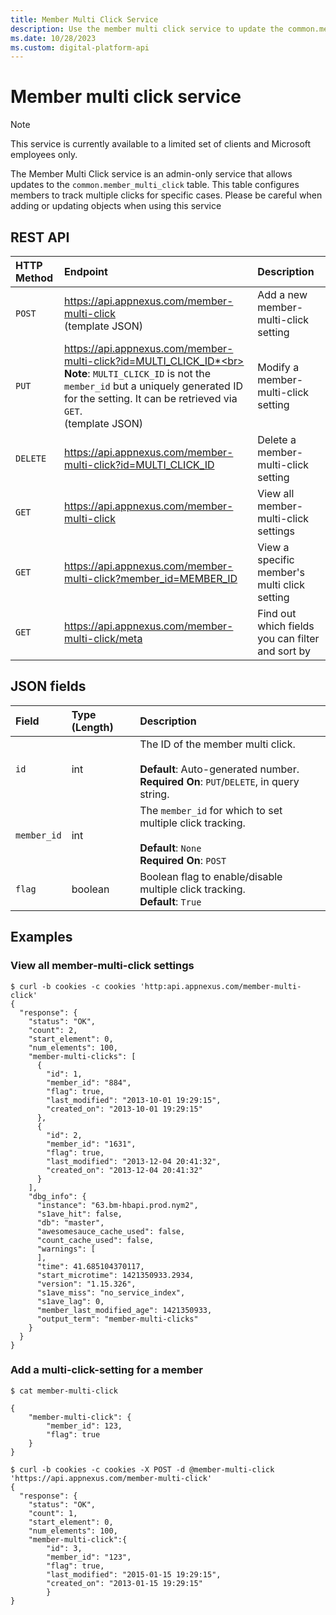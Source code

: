```yaml
---
title: Member Multi Click Service
description: Use the member multi click service to update the common.member_multi_click table.
ms.date: 10/28/2023
ms.custom: digital-platform-api
---
```


# Member multi click service

> [!NOTE]
> This service is currently available to a limited set of clients and Microsoft employees only.

The Member Multi Click service is an admin-only service that allows updates to the `common.member_multi_click` table. This table configures members to track multiple clicks for specific cases. Please be careful when adding or updating objects when using this service

## REST API

| HTTP Method | Endpoint | Description |
|:---|:---|:---|
| `POST` | https://api.appnexus.com/member-multi-click <br>(template JSON) | Add a new member-multi-click setting |
| `PUT` |  https://api.appnexus.com/member-multi-click?id=MULTI_CLICK_ID*<br><br>**Note**: `MULTI_CLICK_ID` is not the `member_id` but a uniquely generated ID for the setting. It can be retrieved via `GET`. <br>(template JSON) | Modify a member-multi-click setting |
| `DELETE` | https://api.appnexus.com/member-multi-click?id=MULTI_CLICK_ID | Delete a member-multi-click setting |
| `GET` |  https://api.appnexus.com/member-multi-click | View all member-multi-click settings |
| `GET` | https://api.appnexus.com/member-multi-click?member_id=MEMBER_ID | View a specific member's multi click setting |
| `GET` | https://api.appnexus.com/member-multi-click/meta | Find out which fields you can filter and sort by |

## JSON fields

| Field | Type (Length) | Description |
|:---|:---|:---|
| `id` | int | The ID of the member multi click.<br><br>**Default**: Auto-generated number.<br>**Required On**: `PUT`/`DELETE`, in query string. |
| `member_id` | int | The `member_id` for which to set multiple click tracking.<br><br>**Default**: `None`<br>**Required On**: `POST` |
| `flag` | boolean | Boolean flag to enable/disable multiple click tracking.<br>**Default**: `True` |

## Examples

### View all member-multi-click settings

```
$ curl -b cookies -c cookies 'http:api.appnexus.com/member-multi-click'
{
  "response": {
    "status": "OK",
    "count": 2,
    "start_element": 0,
    "num_elements": 100,
    "member-multi-clicks": [
      {
        "id": 1,
        "member_id": "884",
        "flag": true,
        "last_modified": "2013-10-01 19:29:15",
        "created_on": "2013-10-01 19:29:15"
      },
      {
        "id": 2,
        "member_id": "1631",
        "flag": true,
        "last_modified": "2013-12-04 20:41:32",
        "created_on": "2013-12-04 20:41:32"
      }
    ],
    "dbg_info": {
      "instance": "63.bm-hbapi.prod.nym2",
      "s1ave_hit": false,
      "db": "master",
      "awesomesauce_cache_used": false,
      "count_cache_used": false,
      "warnings": [
      ],
      "time": 41.685104370117,
      "start_microtime": 1421350933.2934,
      "version": "1.15.326",
      "s1ave_miss": "no_service_index",
      "s1ave_lag": 0,
      "member_last_modified_age": 1421350933,
      "output_term": "member-multi-clicks"
    }
  }
}
```

### Add a multi-click-setting for a member

```
$ cat member-multi-click

{
    "member-multi-click": {
        "member_id": 123,
        "flag": true
    }
}
```

```
$ curl -b cookies -c cookies -X POST -d @member-multi-click 'https://api.appnexus.com/member-multi-click'
{
  "response": {
    "status": "OK",
    "count": 1,
    "start_element": 0,
    "num_elements": 100,
    "member-multi-click":{
        "id": 3,
        "member_id": "123",
        "flag": true,
        "last_modified": "2015-01-15 19:29:15",
        "created_on": "2013-01-15 19:29:15"
        }
}
```
